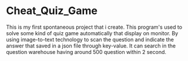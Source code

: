 # Cheat_Quiz_Game
This is my first spontaneous project that i create. This program's used to solve some kind of quiz game automatically that display on monitor. By using image-to-text technology to scan the question and indicate the answer that saved in a json file through key-value. It can search in the question warehouse having around 500 question within 2 second.
